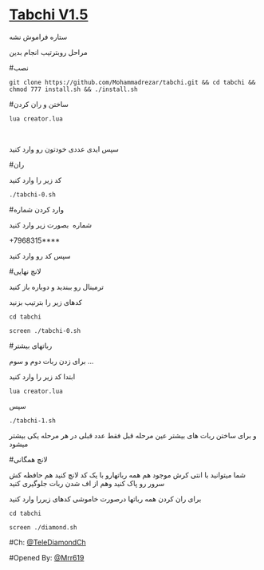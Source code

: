 # [Tabchi V1.5](http://telegram.me/telediamondch)

ستاره فراموش نشه

مراحل روبترتیب انجام بدین

#نصب
```
git clone https://github.com/Mohammadrezar/tabchi.git && cd tabchi && chmod 777 install.sh && ./install.sh
```
 
#ساختن و ران کردن
 ```  
 lua creator.lua
 ```
   
 
سپس ایدی عددی خودتون رو وارد کنید

#ران

کد زیر را وارد کنید
```
./tabchi-0.sh
```


#وارد کردن شماره

شماره  بصورت زیر وارد کنید

+7968315****

سپس کد رو وارد کنید

#لانچ نهایی

ترمینال رو ببندید و دوباره باز کنید

کدهای زیر را بترتیب بزنید

```
cd tabchi

screen ./tabchi-0.sh
```


#رباتهای بیشتر

برای زدن ربات دوم و سوم ...

ابتدا کد زیر را وارد کنید

```
lua creator.lua
```

سپس

```
./tabchi-1.sh
```

و برای ساختن ربات های بیشتر عین مرحله قبل فقط عدد قبلی در هر مرحله یکی بیشتر میشود

#لانچ همگانی
 
شما میتوانید با انتی کرش موجود هم همه رباتهارو با یک کد لانچ کنید هم حافظه کش سرور رو پاک کنید وهم از اف شدن ربات جلوگیری کنید


برای ران کردن همه رباتها درصورت خاموشی کدهای زیررا وارد کنید


```
cd tabchi

screen ./diamond.sh
```

#Ch: [@TeleDiamondCh](http://telegram.me/telediamondch)

#Opened By: [@Mrr619](http://telegram.me/Mrr619)
